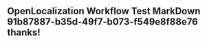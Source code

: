 <properties
ms.topic="hero-topic1"
ms.test1="hero-topic"
ms.test2="test"/>

## OpenLocalization Workflow Test MarkDown 91b87887-b35d-49f7-b073-f549e8f88e76 thanks!
